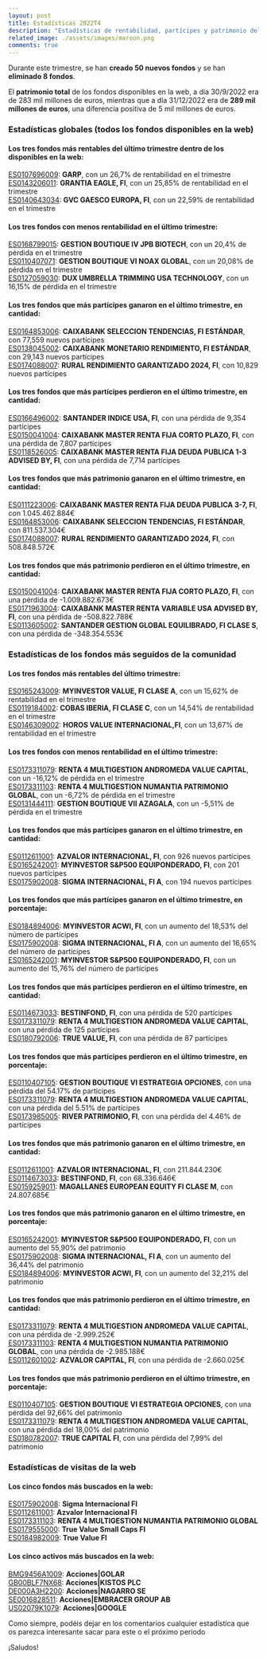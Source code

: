 ```yaml
---
layout: post
title: Estadísticas 2022T4
description: "Estadísticas de rentabilidad, partícipes y patrimonio del último trimestre de 2022"
related_image: ./assets/images/maroon.png
comments: true
---
```


Durante este trimestre, se han **creado 50 nuevos fondos** y se han **eliminado 8 fondos**.

El **patrimonio total** de los fondos disponibles en la web, a día 30/9/2022 era de 283 mil millones de euros, mientras que a día 31/12/2022 era de **289 mil millones de euros**, una diferencia positiva de 5 mil millones de euros.  

### **Estadísticas globales** (todos los fondos disponibles en la web)  
  
#### Los tres **fondos más rentables** del último trimestre dentro de los disponibles en la web:

[ES0107696009](./fondos/ES0107696009.html): **GARP**, con un 26,7% de rentabilidad en el trimestre  
[ES0143206011](./fondos/ES0143206011.html): **GRANTIA EAGLE, FI**, con un 25,85% de rentabilidad en el trimestre  
[ES0140643034](./fondos/ES0140643034.html): **GVC GAESCO EUROPA, FI**, con un 22,59% de rentabilidad en el trimestre  

#### Los tres **fondos con menos rentabilidad** en el último trimestre:

[ES0168799015](./fondos/ES0168799015.html): **GESTION BOUTIQUE IV JPB BIOTECH**, con un 20,4% de pérdida en el trimestre  
[ES0110407071](./fondos/ES0110407071.html): **GESTION BOUTIQUE VI NOAX GLOBAL**, con un 20,08% de pérdida en el trimestre  
[ES0127059030](./fondos/ES0127059030.html): **DUX UMBRELLA TRIMMING USA TECHNOLOGY**, con un 16,15% de pérdida en el trimestre  

#### Los tres **fondos que más partícipes ganaron** en el último trimestre, en cantidad:

[ES0164853006](./fondos/ES0164853006.html): **CAIXABANK SELECCION TENDENCIAS, FI ESTÁNDAR**, con 77,559 nuevos partícipes  
[ES0138045002](./fondos/ES0138045002.html): **CAIXABANK MONETARIO RENDIMIENTO, FI ESTÁNDAR**, con 29,143 nuevos partícipes  
[ES0174088007](./fondos/ES0174088007.html): **RURAL RENDIMIENTO GARANTIZADO 2024, FI**, con 10,829 nuevos partícipes  

#### Los tres **fondos que más partícipes perdieron** en el último trimestre, en cantidad:

[ES0166496002](./fondos/ES0166496002.html): **SANTANDER INDICE USA, FI**, con una pérdida de 9,354 partícipes  
[ES0150041004](./fondos/ES0150041004.html): **CAIXABANK MASTER RENTA FIJA CORTO PLAZO, FI**, con una pérdida de 7,807 partícipes  
[ES0118526005](./fondos/ES0118526005.html): **CAIXABANK MASTER RENTA FIJA DEUDA PUBLICA 1-3 ADVISED BY, FI**, con una pérdida de 7,714 partícipes  

#### Los tres **fondos que más patrimonio ganaron** en el último trimestre, en cantidad:

[ES0111223006](./fondos/ES0111223006.html): **CAIXABANK MASTER RENTA FIJA DEUDA PUBLICA 3-7, FI**, con 1.045.462.884€  
[ES0164853006](./fondos/ES0164853006.html): **CAIXABANK SELECCION TENDENCIAS, FI ESTÁNDAR**, con 811.537.304€  
[ES0174088007](./fondos/ES0174088007.html): **RURAL RENDIMIENTO GARANTIZADO 2024, FI**, con 508.848.572€  

#### Los tres **fondos que más patrimonio perdieron** en el último trimestre, en cantidad:

[ES0150041004](./fondos/ES0150041004.html): **CAIXABANK MASTER RENTA FIJA CORTO PLAZO, FI**, con una pérdida de -1.009.882.673€  
[ES0171963004](./fondos/ES0171963004.html): **CAIXABANK MASTER RENTA VARIABLE USA ADVISED BY, FI**, con una pérdida de -508.822.788€  
[ES0113605002](./fondos/ES0113605002.html): **SANTANDER GESTION GLOBAL EQUILIBRADO, FI CLASE S**, con una pérdida de -348.354.553€    

### **Estadísticas de los fondos más seguidos de la comunidad**  
  
#### Los tres **fondos más rentables** del último trimestre:

[ES0165243009](./fondos/ES0165243009.html): **MYINVESTOR VALUE, FI CLASE A**, con un 15,62% de rentabilidad en el trimestre  
[ES0119184002](./fondos/ES0119184002.html): **COBAS IBERIA, FI CLASE C**, con un 14,54% de rentabilidad en el trimestre  
[ES0146309002](./fondos/ES0146309002.html): **HOROS VALUE INTERNACIONAL,FI**, con un 13,67% de rentabilidad en el trimestre  

#### Los tres **fondos con menos rentabilidad** en el último trimestre:

[ES0173311079](./fondos/ES0173311079.html): **RENTA 4 MULTIGESTION ANDROMEDA VALUE CAPITAL**, con un -16,12% de pérdida en el trimestre  
[ES0173311103](./fondos/ES0173311103.html): **RENTA 4 MULTIGESTION NUMANTIA PATRIMONIO GLOBAL**, con un -6,72% de pérdida en el trimestre  
[ES0131444111](./fondos/ES0131444111.html): **GESTION BOUTIQUE VII AZAGALA**, con un -5,51% de pérdida en el trimestre  

#### Los tres **fondos que más partícipes ganaron** en el último trimestre, en **cantidad**:

[ES0112611001](./fondos/ES0112611001.html): **AZVALOR INTERNACIONAL, FI**, con 926 nuevos partícipes  
[ES0165242001](./fondos/ES0165242001.html): **MYINVESTOR S&P500 EQUIPONDERADO, FI**, con 201 nuevos partícipes  
[ES0175902008](./fondos/ES0175902008.html): **SIGMA INTERNACIONAL, FI A**, con 194 nuevos partícipes  

#### Los tres **fondos que más partícipes ganaron** en el último trimestre, en **porcentaje**:

[ES0184894006](./fondos/ES0184894006.html): **MYINVESTOR ACWI, FI**, con un aumento del 18,53% del número de partícipes  
[ES0175902008](./fondos/ES0175902008.html): **SIGMA INTERNACIONAL, FI A**, con un aumento del 16,65% del número de partícipes  
[ES0165242001](./fondos/ES0165242001.html): **MYINVESTOR S&P500 EQUIPONDERADO, FI**, con un aumento del 15,76% del número de partícipes  

#### Los tres **fondos que más partícipes perdieron** en el último trimestre, en **cantidad**:

[ES0114673033](./fondos/ES0114673033.html): **BESTINFOND, FI**, con una pérdida de 520 partícipes  
[ES0173311079](./fondos/ES0173311079.html): **RENTA 4 MULTIGESTION ANDROMEDA VALUE CAPITAL**, con una pérdida de 125 partícipes  
[ES0180792006](./fondos/ES0180792006.html): **TRUE VALUE, FI**, con una pérdida de 87 partícipes  

#### Los tres **fondos que más partícipes perdieron** en el último trimestre, en **porcentaje**:

[ES0110407105](./fondos/ES0110407105.html): **GESTION BOUTIQUE VI ESTRATEGIA OPCIONES**, con una pérdida del 54.17% de partícipes  
[ES0173311079](./fondos/ES0173311079.html): **RENTA 4 MULTIGESTION ANDROMEDA VALUE CAPITAL**, con una pérdida del 5.51% de partícipes  
[ES0173985005](./fondos/ES0173985005.html): **RIVER PATRIMONIO, FI**, con una pérdida del 4.46% de partícipes  

#### Los tres **fondos que más patrimonio ganaron** en el último trimestre, en **cantidad**:

[ES0112611001](./fondos/ES0112611001.html): **AZVALOR INTERNACIONAL, FI**, con 211.844.230€  
[ES0114673033](./fondos/ES0114673033.html): **BESTINFOND, FI**, con 68.336.646€  
[ES0159259011](./fondos/ES0159259011.html): **MAGALLANES EUROPEAN EQUITY FI CLASE M**, con 24.807.685€  

#### Los tres **fondos que más patrimonio ganaron** en el último trimestre, en **porcentaje**:

[ES0165242001](./fondos/ES0165242001.html): **MYINVESTOR S&P500 EQUIPONDERADO, FI**, con un aumento del 55,90% del patrimonio  
[ES0175902008](./fondos/ES0175902008.html): **SIGMA INTERNACIONAL, FI A**, con un aumento del 36,44% del patrimonio  
[ES0184894006](./fondos/ES0184894006.html): **MYINVESTOR ACWI, FI**, con un aumento del 32,21% del patrimonio  

#### Los tres **fondos que más patrimonio perdieron** en el último trimestre, en **cantidad**:

[ES0173311079](./fondos/ES0173311079.html): **RENTA 4 MULTIGESTION ANDROMEDA VALUE CAPITAL**, con una pérdida de -2.999.252€  
[ES0173311103](./fondos/ES0173311103.html): **RENTA 4 MULTIGESTION NUMANTIA PATRIMONIO GLOBAL**, con una pérdida de -2.985.188€  
[ES0112601002](./fondos/ES0112601002.html): **AZVALOR CAPITAL, FI**, con una pérdida de -2.660.025€  

#### Los tres **fondos que más patrimonio perdieron** en el último trimestre, en **porcentaje**:

[ES0110407105](./fondos/ES0110407105.html): **GESTION BOUTIQUE VI ESTRATEGIA OPCIONES**, con una pérdida del 92,66% del patrimonio  
[ES0173311079](./fondos/ES0173311079.html): **RENTA 4 MULTIGESTION ANDROMEDA VALUE CAPITAL**, con una pérdida del 18,00% del patrimonio  
[ES0180782007](./fondos/ES0180782007.html): **TRUE CAPITAL FI**, con una pérdida del 7,99% del patrimonio  

### **Estadísticas de visitas de la web**

#### Los cinco **fondos más buscados** en la web:

[ES0175902008](./fondos/ES0175902008.html): **Sigma Internacional FI**  
[ES0112611001](./fondos/ES0112611001.html): **Azvalor Internacional FI**  
[ES0173311103](./fondos/ES0173311103.html): **RENTA 4 MULTIGESTION NUMANTIA PATRIMONIO GLOBAL**  
[ES0179555000](./fondos/ES0179555000.html): **True Value Small Caps FI**  
[ES0184982009](./fondos/ES0184982009.html): **True Value FI**  


#### Los cinco **activos más buscados** en la web:

[BMG9456A1009](./activos/BMG9456A1009.html): **Acciones\|GOLAR**  
[GB00BLF7NX68](./activos/GB00BLF7NX68.html): **Acciones\|KISTOS PLC**  
[DE000A3H2200](./activos/DE000A3H2200.html): **Acciones\|NAGARRO SE**  
[SE0016828511](./activos/SE0016828511.html): **Acciones\|EMBRACER GROUP AB**  
[US02079K1079](./activos/US02079K1079.html): **Acciones\|GOOGLE**  


Como siempre, podéis dejar en los comentarios cualquier estadística que os parezca interesante sacar para este o el próximo periodo

¡Saludos!